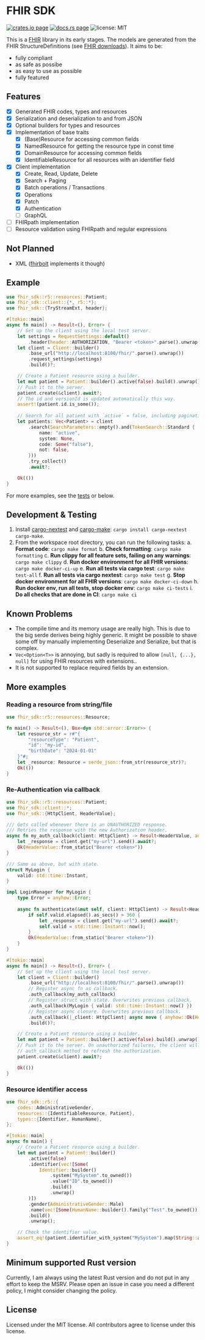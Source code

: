 # FHIR SDK

[![crates.io page](https://img.shields.io/crates/v/fhir-sdk.svg)](https://crates.io/crates/fhir-sdk)
[![docs.rs page](https://docs.rs/fhir-sdk/badge.svg)](https://docs.rs/fhir-sdk/)
![license: MIT](https://img.shields.io/crates/l/fhir-sdk.svg)

This is a [FHIR](https://www.hl7.org/fhir/) library in its early stages. The models are generated from the FHIR StructureDefinitions (see [FHIR downloads](https://www.hl7.org/fhir/downloads.html)). It aims to be:

- fully compliant
- as safe as possibe
- as easy to use as possible
- fully featured

## Features

- [x] Generated FHIR codes, types and resources
- [x] Serialization and deserialization to and from JSON
- [x] Optional builders for types and resources
- [x] Implementation of base traits
  - [x] (Base)Resource for accessing common fields
  - [x] NamedResource for getting the resource type in const time
  - [x] DomainResource for accessing common fields
  - [x] IdentifiableResource for all resources with an identifier field
- [x] Client implementation
  - [x] Create, Read, Update, Delete
  - [x] Search + Paging
  - [x] Batch operations / Transactions
  - [x] Operations
  - [x] Patch
  - [x] Authentication
  - [ ] GraphQL
- [ ] FHIRpath implementation
- [ ] Resource validation using FHIRpath and regular expressions

## Not Planned

- XML ([fhirbolt](https://github.com/lschmierer/fhirbolt) implements it though)

## Example

```rust
use fhir_sdk::r5::resources::Patient;
use fhir_sdk::client::{*, r5::*};
use fhir_sdk::{TryStreamExt, header};

#[tokio::main]
async fn main() -> Result<(), Error> {
    // Set up the client using the local test server.
    let settings = RequestSettings::default()
        .header(header::AUTHORIZATION, "Bearer <token>".parse().unwrap());
    let client = Client::builder()
        .base_url("http://localhost:8100/fhir/".parse().unwrap())
        .request_settings(settings)
        .build()?;

    // Create a Patient resource using a builder.
    let mut patient = Patient::builder().active(false).build().unwrap();
    // Push it to the server.
    patient.create(&client).await?;
    // The id and versionId is updated automatically this way.
    assert!(patient.id.is_some());
    
    // Search for all patient with `active` = false, including pagination.
    let patients: Vec<Patient> = client
        .search(SearchParameters::empty().and(TokenSearch::Standard {
            name: "active",
            system: None,
            code: Some("false"),
            not: false,
        }))
        .try_collect()
        .await?;

    Ok(())
}
```

For more examples, see the [tests](https://github.com/FlixCoder/fhir-sdk/blob/main/crates/fhir-sdk/tests/client-r5.rs) or below.

## Development & Testing

1. Install [cargo-nextest](https://github.com/nextest-rs/nextest) and [cargo-make](https://github.com/sagiegurari/cargo-make): `cargo install cargo-nextest cargo-make`.
2. From the workspace root directory, you can run the following tasks:
  a. **Format code**: `cargo make format`
  b. **Check formatting**: `cargo make formatting`
  c. **Run clippy for all feature sets, failing on any warnings**: `cargo make clippy`
  d. **Run docker environment for all FHIR versions**: `cargo make docker-ci-up`
  e. **Run all tests via cargo test**: `cargo make test-all`
  f. **Run all tests via cargo nextest**: `cargo make test`
  g. **Stop docker environment for all FHIR versions**: `cargo make docker-ci-down`
  h. **Run docker env, run all tests, stop docker env**: `cargo make ci-tests`
  i. **Do all checks that are done in CI**: `cargo make ci`

## Known Problems

- The compile time and its memory usage are really high. This is due to the big serde derives being highly generic. It might be possible to shave some off by manually implementing Deserialize and Serialize, but that is complex.
- `Vec<Option<T>>` is annoying, but sadly is required to allow `[null, {...}, null]` for using FHIR resources with extensions..
- It is not supported to replace required fields by an extension.

## More examples

### Reading a resource from string/file

```rust
use fhir_sdk::r5::resources::Resource;

fn main() -> Result<(), Box<dyn std::error::Error>> {
    let resource_str = r#"{
        "resourceType": "Patient",
        "id": "my-id",
        "birthDate": "2024-01-01"
    }"#;
    let _resource: Resource = serde_json::from_str(resource_str)?;
    Ok(())
}
```

### Re-Authentication via callback

```rust
use fhir_sdk::r5::resources::Patient;
use fhir_sdk::client::*;
use fhir_sdk::{HttpClient, HeaderValue};

/// Gets called whenever there is an UNAUTHORIZED response.
/// Retries the response with the new Authorization header.
async fn my_auth_callback(client: HttpClient) -> Result<HeaderValue, anyhow::Error> {
    let _response = client.get("my-url").send().await?;
    Ok(HeaderValue::from_static("Bearer <token>"))
}

/// Same as above, but with state.
struct MyLogin {
    valid: std::time::Instant,
}

impl LoginManager for MyLogin {
    type Error = anyhow::Error;
    
    async fn authenticate(&mut self, client: HttpClient) -> Result<HeaderValue, Self::Error> {
        if self.valid.elapsed().as_secs() > 360 {
            let _response = client.get("my-url").send().await?;
            self.valid = std::time::Instant::now();
        }
        Ok(HeaderValue::from_static("Bearer <token>"))
    }
}

#[tokio::main]
async fn main() -> Result<(), Error> {
    // Set up the client using the local test server.
    let client = Client::builder()
        .base_url("http://localhost:8100/fhir/".parse().unwrap())
        // Register async fn as callback.
        .auth_callback(my_auth_callback)
        // Register struct with state. Overwrites previous callback.
        .auth_callback(MyLogin { valid: std::time::Instant::now() })
        // Register async closure. Overwrites previous callback.
        .auth_callback(|_client: HttpClient| async move { anyhow::Ok(HeaderValue::from_static("hi")) })
        .build()?;

    // Create a Patient resource using a builder.
    let mut patient = Patient::builder().active(false).build().unwrap();
    // Push it to the server. On unauthorized failures, the client will call our
    // auth_callback method to refresh the authorization.
    patient.create(&client).await?;

    Ok(())
}
```

### Resource identifier access

```rust
use fhir_sdk::r5::{
    codes::AdministrativeGender,
    resources::{IdentifiableResource, Patient},
    types::{Identifier, HumanName},
};

#[tokio::main]
async fn main() {
    // Create a Patient resource using a builder.
    let mut patient = Patient::builder()
        .active(false)
        .identifier(vec![Some(
            Identifier::builder()
                .system("MySystem".to_owned())
                .value("ID".to_owned())
                .build()
                .unwrap()
        )])
        .gender(AdministrativeGender::Male)
        .name(vec![Some(HumanName::builder().family("Test".to_owned()).build().unwrap())])
        .build()
        .unwrap();

    // Check the identifier value.
    assert_eq!(patient.identifier_with_system("MySystem").map(String::as_str), Some("ID"));
}
```

## Minimum supported Rust version

Currently, I am always using the latest Rust version and do not put in any effort to keep the MSRV. Please open an issue in case you need a different policy, I might consider changing the policy.

## License

Licensed under the MIT license. All contributors agree to license under this license.

